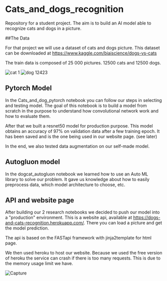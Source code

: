 # Cats_and_dogs_recognition
Repository for a student project. The aim is to build an AI model able to recognize cats and dogs in a picture.


##The Data

For that project we will use a dataset of cats and dogs picture. This dataset can be downloaded at https://www.kaggle.com/biaiscience/dogs-vs-cats

The train data is composed of 25 000 pictures. 12500 cats and 12500 dogs.

![cat 1](https://user-images.githubusercontent.com/65913620/142731548-ac6e409e-f3e5-499f-b988-19bc80e495f3.jpg)
![dog 12423](https://user-images.githubusercontent.com/65913620/142731554-5cb37c89-8a32-4df3-a15a-4f1038928ea2.jpg)

## Pytorch Model
In the Cats_and_dog_pytorch notebook you can follow our steps in selecting and testing model. The goal of this notebook is to build a model from scratch in the purpose to understand how convolutional network work and how to evaluate them.

After that we built a resnet50 model for production purpose. This model obtains an accuracy of 97% on validation data after a few training epoch. It has been saved and is the one being used in our website page. (see later)

In the end, we also tested data augmentation on our self-made model.

## Autogluon model
In the dogcat_autogluon notebook we learned how to use an Auto ML library to solve our problem. It gave us knowledge about how to easily preprocess data, which model architecture to choose, etc.

## API and website page
After building our 2 research notebooks we decided to push our model into a "production" environment. This is a website api, available at https://dogs-and-cats-recognition.herokuapp.com/. There you can load a picture and get the model prediction.

The api is based on the FASTapi framework with jinja2template for html page.

We then used heroku to host our website. Because we used the free version of heroku the service can crash if there is too many requests. This is due to the memory usage limit we have.

![Capture](https://user-images.githubusercontent.com/65913620/142732058-fd86800d-1aaa-49ae-8e7a-aa83fe354b4a.PNG)

